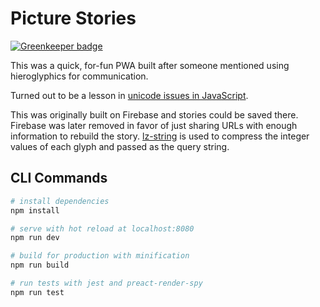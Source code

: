 # Picture Stories

[![Greenkeeper badge](https://badges.greenkeeper.io/freshcodes/picturestories.svg)](https://greenkeeper.io/)

This was a quick, for-fun PWA built after someone mentioned using hieroglyphics for communication.

Turned out to be a lesson in [unicode issues in JavaScript](https://mathiasbynens.be/notes/javascript-unicode).

This was originally built on Firebase and stories could be saved there. Firebase was later removed in favor of just sharing URLs with enough information to rebuild the story. [lz-string](https://github.com/pieroxy/lz-string) is used to compress the integer values of each glyph and passed as the query string.

## CLI Commands

``` bash
# install dependencies
npm install

# serve with hot reload at localhost:8080
npm run dev

# build for production with minification
npm run build

# run tests with jest and preact-render-spy 
npm run test
```
